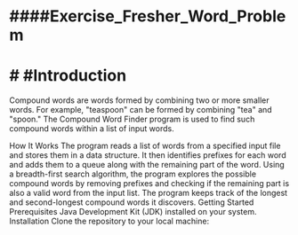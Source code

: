 # ####Exercise_Fresher_Word_Problem 
# # #Introduction

Compound words are words formed by combining two or more smaller words. For example, "teaspoon" can be formed by combining "tea" and "spoon." The Compound Word Finder program is used to find such compound words within a list of input words.

How It Works
The program reads a list of words from a specified input file and stores them in a data structure.
It then identifies prefixes for each word and adds them to a queue along with the remaining part of the word.
Using a breadth-first search algorithm, the program explores the possible compound words by removing prefixes and checking if the remaining part is also a valid word from the input list.
The program keeps track of the longest and second-longest compound words it discovers.
Getting Started
Prerequisites
Java Development Kit (JDK) installed on your system.
Installation
Clone the repository to your local machine:





